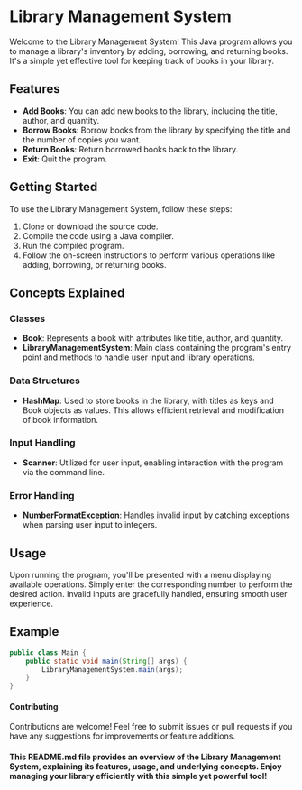 # Library Management System

Welcome to the Library Management System! This Java program allows you to manage a library's inventory by adding, borrowing, and returning books. It's a simple yet effective tool for keeping track of books in your library.

## Features

- **Add Books**: You can add new books to the library, including the title, author, and quantity.
- **Borrow Books**: Borrow books from the library by specifying the title and the number of copies you want.
- **Return Books**: Return borrowed books back to the library.
- **Exit**: Quit the program.

## Getting Started

To use the Library Management System, follow these steps:

1. Clone or download the source code.
2. Compile the code using a Java compiler.
3. Run the compiled program.
4. Follow the on-screen instructions to perform various operations like adding, borrowing, or returning books.

## Concepts Explained

### Classes

- **Book**: Represents a book with attributes like title, author, and quantity.
- **LibraryManagementSystem**: Main class containing the program's entry point and methods to handle user input and library operations.

### Data Structures

- **HashMap**: Used to store books in the library, with titles as keys and Book objects as values. This allows efficient retrieval and modification of book information.

### Input Handling

- **Scanner**: Utilized for user input, enabling interaction with the program via the command line.

### Error Handling

- **NumberFormatException**: Handles invalid input by catching exceptions when parsing user input to integers.

## Usage

Upon running the program, you'll be presented with a menu displaying available operations. Simply enter the corresponding number to perform the desired action. Invalid inputs are gracefully handled, ensuring smooth user experience.

## Example

```java
public class Main {
    public static void main(String[] args) {
        LibraryManagementSystem.main(args);
    }
}

```

#### Contributing
Contributions are welcome! Feel free to submit issues or pull requests if you have any suggestions for improvements or feature additions.

#### This README.md file provides an overview of the Library Management System, explaining its features, usage, and underlying concepts. Enjoy managing your library efficiently with this simple yet powerful tool!